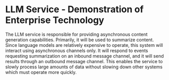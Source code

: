 # LLM Service - Demonstration of Enterprise Technology

The LLM service is responsible for providing asynchronous content generation capabilities. Primarily, it will be used 
to summarize content. Since language models are relatively expensive to operate, this system will interact using
asynchronous channels only. It will respond to events requesting summarization on an inbound message channel, and 
it will send results through an outbound message channel. This enables the service to slowly process large amounts of 
data without slowing down other systems which must operate more quickly. 
